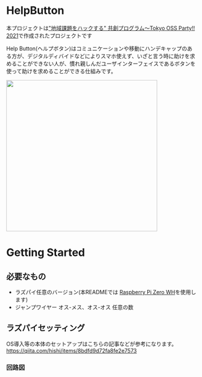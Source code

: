 # HelpButton
本プロジェクトは["地域課題をハックする" 共創プログラム〜Tokyo OSS Party!! 2021](https://tokyo-oss-party.com/)で作成されたプロジェクトです

Help Button(ヘルプボタン)はコミュニケーションや移動にハンデキャップのある方が、デジタルディバイドなどによりスマホ使えず、いざと言う時に助けを求めることができない人が、慣れ親しんだユーザインターフェイスであるボタンを使って助けを求めることができる仕組みです。

<img width=400 src="https://user-images.githubusercontent.com/6661165/142764580-d49109d0-68a8-4163-ab06-521c90abaa1c.jpg"/>


# Getting Started

## 必要なもの

* ラズパイ任意のバージョン(本READMEでは [Raspberry Pi Zero WH](https://www.switch-science.com/catalog/3646/)を使用します)
* ジャンプワイヤー オス-メス、オス-オス 任意の数

## ラズパイセッティング

OS導入等の本体のセットアップはこちらの記事などが参考になります。
https://qiita.com/hishi/items/8bdfd9d72fa8fe2e7573


### 回路図

